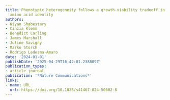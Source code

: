 ```yaml
---
title: Phenotypic heterogeneity follows a growth-viability tradeoff in response to
  amino acid identity
authors:
- Kiyan Shabestary
- Cinzia Klemm
- Benedict Carling
- James Marshall
- Juline Savigny
- Marko Storch
- Rodrigo Ledesma‐Amaro
date: '2024-01-01'
publishDate: '2025-04-29T16:42:01.238809Z'
publication_types:
- article-journal
publication: '*Nature Communications*'
links:
- name: URL
  url: https://doi.org/10.1038/s41467-024-50602-8
---
```


